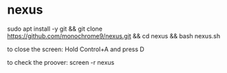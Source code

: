 # nexus

sudo apt install -y git && git clone https://github.com/monochrome9/nexus.git && cd nexus && bash nexus.sh


to close the screen:
Hold Control+A and press D



to check the proover:
screen -r nexus
